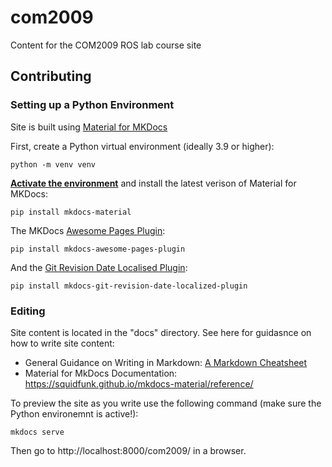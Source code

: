 # com2009

Content for the COM2009 ROS lab course site

## Contributing

### Setting up a Python Environment

Site is built using [Material for MKDocs](https://squidfunk.github.io/mkdocs-material/)

First, create a Python virtual environment (ideally 3.9 or higher):

```
python -m venv venv
```

**[Activate the environment](https://realpython.com/what-is-pip/#using-pip-in-a-python-virtual-environment)** and install the latest verison of Material for MKDocs:

```
pip install mkdocs-material
```

The MKDocs [Awesome Pages Plugin](https://github.com/lukasgeiter/mkdocs-awesome-pages-plugin):

```
pip install mkdocs-awesome-pages-plugin
```

And the [Git Revision Date Localised Plugin](https://github.com/timvink/mkdocs-git-revision-date-localized-plugin):

```
pip install mkdocs-git-revision-date-localized-plugin
```

### Editing

Site content is located in the "docs" directory. See here for guidasnce on how to write site content:

* General Guidance on Writing in Markdown: [A Markdown Cheatsheet](https://www.markdownguide.org/cheat-sheet/)
* Material for MkDocs Documentation: https://squidfunk.github.io/mkdocs-material/reference/

To preview the site as you write use the following command (make sure the Python environemnt is active!):

```
mkdocs serve
```

Then go to http://localhost:8000/com2009/ in a browser.